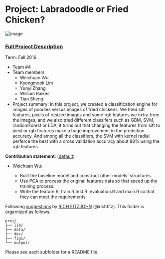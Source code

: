 # Project: Labradoodle or Fried Chicken? 
![image](https://s-media-cache-ak0.pinimg.com/236x/6b/01/3c/6b013cd759c69d17ffd1b67b3c1fbbbf.jpg)
### [Full Project Description](doc/project3_desc.html)

Term: Fall 2016

+ Team #4
+ Team members
	+ Weichuan Wu
	+ Kyongmook Lim
	+ Yunyi Zhang
	+ William Raikes
	+ Tian Sheng
+ Project summary: In this project, we created a classification engine for images of poodles versus images of fried chickens. We tried sift features, pixels of resized images and some rgb features we extra from the images, and we also tried different classifers such as GBM, SVM, randomForest or LDA, it turns out that changing the features from sift to piexl or rgb features make a huge improvement in the prediction accuracy. And among all the classifiers, the SVM with kernel radial perferce the best with a cross validation accuracy about 88% using the rgb features. 
	
**Contribution statement**: ([default](doc/a_note_on_contributions.md)) 
+ Weichuan Wu: 

	+ Built the baseline model and construct other models' structures.
	+ Use PCA to process the original features data so that speed up the training process.
	+ Write the feature.R, train.R,test.R ,evaluation.R and main.R so that they can meet the requirements.




Following [suggestions](http://nicercode.github.io/blog/2013-04-05-projects/) by [RICH FITZJOHN](http://nicercode.github.io/about/#Team) (@richfitz). This folder is orgarnized as follows.

```
proj/
├── lib/
├── data/
├── doc/
├── figs/
└── output/
```

Please see each subfolder for a README file.
